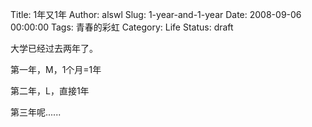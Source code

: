 Title: 1年又1年
Author: alswl
Slug: 1-year-and-1-year
Date: 2008-09-06 00:00:00
Tags: 青春的彩虹
Category: Life
Status: draft

大学已经过去两年了。

第一年，M，1个月=1年

第二年，L，直接1年

第三年呢......

